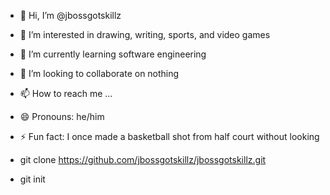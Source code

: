 - 👋 Hi, I’m @jbossgotskillz
- 👀 I’m interested in drawing, writing, sports, and video games
- 🌱 I’m currently learning software engineering
- 💞️ I’m looking to collaborate on nothing
- 📫 How to reach me ...
- 😄 Pronouns: he/him
- ⚡ Fun fact: I once made a basketball shot from half court without looking

- git clone https://github.com/jbossgotskillz/jbossgotskillz.git

- git init

<!---
jbossgotskillz/jbossgotskillz is a ✨ special ✨ repository because its `README.md` (this file) appears on your GitHub profile.
You can click the Preview link to take a look at your changes.
--->
